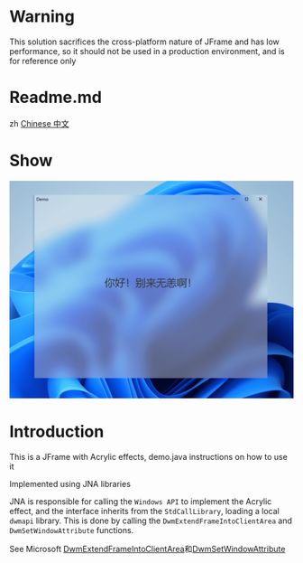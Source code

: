 # Warning
This solution sacrifices the cross-platform nature of JFrame and has low performance, so it should not be used in a production environment, and is for reference only

# Readme.md
zh [Chinese 中文](README.md)

# Show
![](Pictures/demo.png)

# Introduction
This is a JFrame with Acrylic effects, demo.java instructions on how to use it

Implemented using JNA libraries

JNA is responsible for calling the `Windows API` to implement the Acrylic effect, and the interface inherits from the `StdCallLibrary`, loading a local `dwmapi` library. This is done by calling the `DwmExtendFrameIntoClientArea` and `DwmSetWindowAttribute` functions.

See Microsoft [DwmExtendFrameIntoClientArea](https://learn.microsoft.com/en-us/windows/win32/api/dwmapi/nf-dwmapi-dwmextendframeintoclientarea)和[DwmSetWindowAttribute](https://learn.microsoft.com/en-us/windows/win32/api/dwmapi/nf-dwmapi-dwmsetwindowattribute)